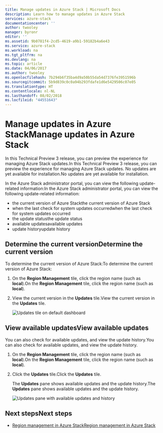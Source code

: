 ```yaml
---
title: Manage updates in Azure Stack | Microsoft Docs
description: Learn how to manage updates in Azure Stack
services: azure-stack
documentationcenter: ''
author: twooley
manager: byronr
editor: ''
ms.assetid: 9b0781f4-2cd5-4619-a9b1-59182b4a6e43
ms.service: azure-stack
ms.workload: na
ms.tgt_pltfrm: na
ms.devlang: na
ms.topic: article
ms.date: 04/06/2017
ms.author: twooley
ms.openlocfilehash: 7b294b6f35ba4d9a50b55da54d7376fe3951596b
ms.sourcegitcommit: 5b9d839c0c0a94b293fdafe1d6e5429506c07e05
ms.translationtype: HT
ms.contentlocale: nl-NL
ms.lasthandoff: 08/02/2018
ms.locfileid: "44551643"
---
```

# <a name="manage-updates-in-azure-stack"></a><span data-ttu-id="0ede1-103">Manage updates in Azure Stack</span><span class="sxs-lookup"><span data-stu-id="0ede1-103">Manage updates in Azure Stack</span></span>

<span data-ttu-id="0ede1-104">In this Technical Preview 3 release, you can preview the experience for managing Azure Stack updates.</span><span class="sxs-lookup"><span data-stu-id="0ede1-104">In this Technical Preview 3 release, you can preview the experience for managing Azure Stack updates.</span></span> <span data-ttu-id="0ede1-105">No updates are yet available for installation.</span><span class="sxs-lookup"><span data-stu-id="0ede1-105">No updates are yet available for installation.</span></span>

<span data-ttu-id="0ede1-106">In the Azure Stack administrator portal, you can view the following update-related information:</span><span class="sxs-lookup"><span data-stu-id="0ede1-106">In the Azure Stack administrator portal, you can view the following update-related information:</span></span>

* <span data-ttu-id="0ede1-107">the current version of Azure Stack</span><span class="sxs-lookup"><span data-stu-id="0ede1-107">the current version of Azure Stack</span></span>
* <span data-ttu-id="0ede1-108">when the last check for system updates occurred</span><span class="sxs-lookup"><span data-stu-id="0ede1-108">when the last check for system updates occurred</span></span>
* <span data-ttu-id="0ede1-109">the update status</span><span class="sxs-lookup"><span data-stu-id="0ede1-109">the update status</span></span>
* <span data-ttu-id="0ede1-110">available updates</span><span class="sxs-lookup"><span data-stu-id="0ede1-110">available updates</span></span>
* <span data-ttu-id="0ede1-111">update history</span><span class="sxs-lookup"><span data-stu-id="0ede1-111">update history</span></span> 

## <a name="determine-the-current-version"></a><span data-ttu-id="0ede1-112">Determine the current version</span><span class="sxs-lookup"><span data-stu-id="0ede1-112">Determine the current version</span></span>

<span data-ttu-id="0ede1-113">To determine the current version of Azure Stack:</span><span class="sxs-lookup"><span data-stu-id="0ede1-113">To determine the current version of Azure Stack:</span></span>

1. <span data-ttu-id="0ede1-114">On the **Region Management** tile, click the region name (such as **local**).</span><span class="sxs-lookup"><span data-stu-id="0ede1-114">On the **Region Management** tile, click the region name (such as **local**).</span></span>
2. <span data-ttu-id="0ede1-115">View the current version in the **Updates** tile.</span><span class="sxs-lookup"><span data-stu-id="0ede1-115">View the current version in the **Updates** tile.</span></span> 

   ![Updates tile on default dashboard](https://docstestmedia1.blob.core.windows.net/azure-media/articles/azure-stack/media/azure-stack-updates/image2.PNG)

## <a name="view-available-updates"></a><span data-ttu-id="0ede1-117">View available updates</span><span class="sxs-lookup"><span data-stu-id="0ede1-117">View available updates</span></span>

<span data-ttu-id="0ede1-118">You can also check for available updates, and view the update history.</span><span class="sxs-lookup"><span data-stu-id="0ede1-118">You can also check for available updates, and view the update history.</span></span>

1. <span data-ttu-id="0ede1-119">On the **Region Management** tile, click the region name (such as **local**).</span><span class="sxs-lookup"><span data-stu-id="0ede1-119">On the **Region Management** tile, click the region name (such as **local**).</span></span>
2. <span data-ttu-id="0ede1-120">Click the **Updates** tile.</span><span class="sxs-lookup"><span data-stu-id="0ede1-120">Click the **Updates** tile.</span></span>
   
   <span data-ttu-id="0ede1-121">The **Updates** pane shows available updates and the update history.</span><span class="sxs-lookup"><span data-stu-id="0ede1-121">The **Updates** pane shows available updates and the update history.</span></span>

   ![Updates pane with available updates and history](https://docstestmedia1.blob.core.windows.net/azure-media/articles/azure-stack/media/azure-stack-updates/image3.PNG)

## <a name="next-steps"></a><span data-ttu-id="0ede1-123">Next steps</span><span class="sxs-lookup"><span data-stu-id="0ede1-123">Next steps</span></span>

* [<span data-ttu-id="0ede1-124">Region management in Azure Stack</span><span class="sxs-lookup"><span data-stu-id="0ede1-124">Region management in Azure Stack</span></span>](azure-stack-region-management.md)     




